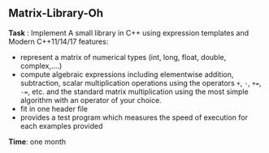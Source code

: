 ## Matrix-Library-Oh

**Task** :  Implement A small library in C++ using expression templates and Modern C++11/14/17 features:

* represent a matrix of numerical types (int, long, float, double, complex,....)
* compute algebraic expressions including
elementwise addition, subtraction, scalar multiplication operations using the operators `+`, `-`, `+=`, `-=`, etc.
and the standard matrix multiplication using the most simple algorithm with an operator of your choice.
* fit in one header file
* provides a test program which measures the speed of execution for each examples provided


**Time**: one month


